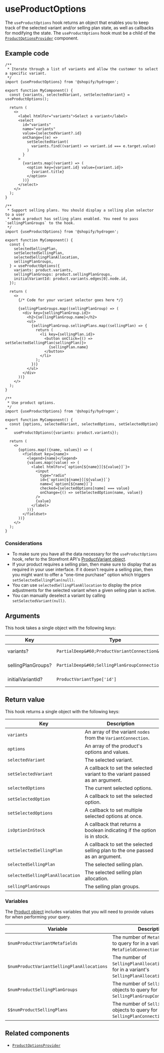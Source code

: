 # useProductOptions


The `useProductOptions` hook returns an object that enables you to keep track of the
selected variant and/or selling plan state, as well as callbacks for modifying the state. The `useProductOptions` hook must be a child of the [`ProductOptionsProvider`](/components/product-variant/productoptionsprovider/) component.

## Example code

```tsx
/**
 * Iterate through a list of variants and allow the customer to select a specific variant.
 */
import {useProductOptions} from '@shopify/hydrogen';

export function MyComponent() {
  const {variants, selectedVariant, setSelectedVariant} = useProductOptions();

  return (
    <>
      <label htmlFor="variants">Select a variant</label>
      <select
        id="variants"
        name="variants"
        value={selectedVariant?.id}
        onChange={(e) =>
          setSelectedVariant(
            variants.find((variant) => variant.id === e.target.value)
          )
        }
      >
        {variants.map((variant) => (
          <option key={variant.id} value={variant.id}>
            {variant.title}
          </option>
        ))}
      </select>
    </>
  );
}
```

```tsx
/**
 * Support selling plans. You should display a selling plan selector to a user
 * when a product has selling plans enabled. You need to pass `sellingPlanGroups` to the hook.
 */
import {useProductOptions} from '@shopify/hydrogen';

export function MyComponent() {
  const {
    selectedSellingPlan,
    setSelectedSellingPlan,
    selectedSellingPlanAllocation,
    sellingPlanGroups,
  } = useProductOptions({
    variants: product.variants,
    sellingPlanGroups: product.sellingPlanGroups,
    initialVariantId: product.variants.edges[0].node.id,
  });

  return (
    <>
      {/* Code for your variant selector goes here */}

      {sellingPlanGroups.map((sellingPlanGroup) => (
        <div key={sellingPlanGroup.id}>
          <h2>{sellingPlanGroup.name}</h2>
          <ul>
            {sellingPlanGroup.sellingPlans.map((sellingPlan) => {
              return (
                <li key={sellingPlan.id}>
                  <button onClick={() => setSelectedSellingPlan(sellingPlan)}>
                    {sellingPlan.name}
                  </button>
                </li>
              );
            })}
          </ul>
        </div>
      ))}
    </>
  );
}
```

```tsx
/**
 * Use product options.
 */
import {useProductOptions} from '@shopify/hydrogen';

export function MyComponent() {
  const {options, selectedVariant, selectedOptions, setSelectedOption} =
    useProductOptions({variants: product.variants});

  return (
    <>
      {options.map(({name, values}) => (
        <fieldset key={name}>
          <legend>{name}</legend>
          {values.map((value) => (
            <label htmlFor={`option[${name}][${value}]`}>
              <input
                type="radio"
                id={`option[${name}][${value}]`}
                name={`option[${name}]`}
                checked={selectedOptions[name] === value}
                onChange={() => setSelectedOption(name, value)}
              />
              {value}
            </label>
          ))}
        </fieldset>
      ))}
    </>
  );
}
```

### Considerations

- To make sure you have all the data necessary for the `useProductOptions` hook, refer to the Storefront API's [ProductVariant object](https://shopify.dev/api/storefront/latest/objects/ProductVariant).
- If your product requires a selling plan, then make sure to display that as required in your user interface. If it doesn't require a selling plan, then you might want to offer a "one-time purchase" option which triggers `setSelectedSellingPlan(null)`.
- You can use `selectedSellingPlanAllocation` to display the price adjustments for the selected variant when a given selling plan is active.
- You can manually deselect a variant by calling `setSelectedVariant(null)`.

## Arguments

This hook takes a single object with the following keys:

| Key                | Type                                                         | Description                        |
| ------------------ | ------------------------------------------------------------ | ---------------------------------- |
| variants?          | `PartialDeep&#60;ProductVariantConnection&#62;`   | The product's `VariantConnection`. |
| sellingPlanGroups? | `PartialDeep&#60;SellingPlanGroupConnection&#62;` | The product's `SellingPlanGroups`. |
| initialVariantId?  | `ProductVariantType['id']`                        | The initially selected variant.    |

## Return value

This hook returns a single object with the following keys:

| Key                             | Description                                                                   |
| ------------------------------- | ----------------------------------------------------------------------------- |
| `variants`                      | An array of the variant `nodes` from the `VariantConnection`.                 |
| `options`                       | An array of the product's options and values.                                 |
| `selectedVariant`               | The selected variant.                                                         |
| `setSelectedVariant`            | A callback to set the selected variant to the variant passed as an argument.  |
| `selectedOptions`               | The current selected options.                                                 |
| `setSelectedOption`             | A callback to set the selected option.                                        |
| `setSelectedOptions`            | A callback to set multiple selected options at once.                          |
| `isOptionInStock`               | A callback that returns a boolean indicating if the option is in stock.       |
| `setSelectedSellingPlan`        | A callback to set the selected selling plan to the one passed as an argument. |
| `selectedSellingPlan`           | The selected selling plan.                                                    |
| `selectedSellingPlanAllocation` | The selected selling plan allocation.                                         |
| `sellingPlanGroups`             | The selling plan groups.                                                      |

### Variables

The [Product object](https://shopify.dev/api/storefront/reference/products/product) includes variables that you will need to provide values for when performing your query.

| Variable                                   | Description                                                                                           |
| ------------------------------------------ | ----------------------------------------------------------------------------------------------------- |
| `$numProductVariantMetafields`             | The number of `Metafield` objects to query for in a variant's `MetafieldConnection`.                  |
| `$numProductVariantSellingPlanAllocations` | The number of `SellingPlanAllocations` to query for in a variant's `SellingPlanAllocationConnection`. |
| `$numProductSellingPlanGroups`             | The number of `SellingPlanGroups` objects to query for in a `SellingPlanGroupConnection`.             |
| `$$numProductSellingPlans`                 | The number of `SellingPlan` objects to query for in a `SellingPlanConnection`.                        |

## Related components

- [`ProductOptionsProvider`](/components/product-variant/productoptionsprovider/)
